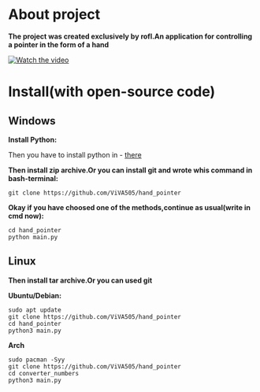 


# About project
**The project was created exclusively by rofl.An application for controlling a pointer in the form of a hand**

[![Watch the video](https://i.imgur.com/CIrhZWd.png)](https://www.youtube.com/watch?v=ROE0I8_hi3A&t=3s)




# Install(with open-source code)

## Windows


**Install Python:**

Then you have to install python in - [there](https://www.python.org/)



**Then install zip archive.Or you can install git and wrote whis command in bash-terminal:**
```shell
git clone https://github.com/ViVA505/hand_pointer
```

**Okay if you have choosed one of the methods,continue as usual(write in cmd now):**
```shell
cd hand_pointer
python main.py
```






## Linux

**Then install tar archive.Or you can used git**

**Ubuntu/Debian:**
```shell
sudo apt update
git clone https://github.com/ViVA505/hand_pointer
cd hand_pointer
python3 main.py
```


**Arch**
```shell
sudo pacman -Syy
git clone https://github.com/ViVA505/hand_pointer
cd converter_numbers
python3 main.py
```
